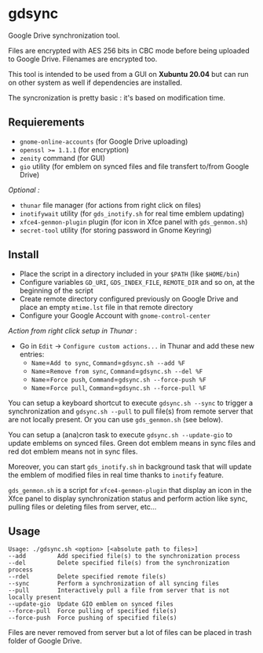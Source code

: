 # gdsync
Google Drive synchronization tool.

Files are encrypted with AES 256 bits in CBC mode before being uploaded to Google Drive. Filenames are encrypted too.

This tool is intended to be used from a GUI on **Xubuntu 20.04** but can run on other system as well if dependencies are installed.

The syncronization is pretty basic : it's based on modification time.

## Requierements
- `gnome-online-accounts` (for Google Drive uploading)
- `openssl >= 1.1.1` (for encryption)
- `zenity` command (for GUI)
- `gio` utility (for emblem on synced files and file transfert to/from Google Drive)

*Optional :*

- `thunar` file manager (for actions from right click on files)
- `inotifywait` utility (for `gds_inotify.sh` for real time emblem updating)
- `xfce4-genmon-plugin` plugin (for icon in Xfce panel with `gds_genmon.sh`)
- `secret-tool` utility (for storing password in Gnome Keyring)

## Install

- Place the script in a directory included in your `$PATH` (like `$HOME/bin`)
- Configure variables `GD_URI`, `GDS_INDEX_FILE`, `REMOTE_DIR` and so on, at the beginning of the script
- Create remote directory configured previously on Google Drive and place an empty `mtime.lst` file in that remote directory
- Configure your Google Account with `gnome-control-center`


*Action from right click setup in Thunar* :

- Go in `Edit` -> `Configure custom actions...` in Thunar and add these new entries:
  - `Name`=`Add to sync`, `Command`=`gdsync.sh --add %F`
  - `Name`=`Remove from sync`, `Command`=`gdsync.sh --del %F`
  - `Name`=`Force push`, `Command`=`gdsync.sh --force-push %F`
  - `Name`=`Force pull`, `Command`=`gdsync.sh --force-pull %F`

You can setup a keyboard shortcut to execute `gdsync.sh --sync` to trigger a synchronization and `gdsync.sh --pull` to pull file(s) from remote server that are not locally present. Or you can use `gds_genmon.sh` (see below).

You can setup a (ana)cron task to execute `gdsync.sh --update-gio` to update emblems on synced files. Green dot emblem means in sync files and red dot emblem means not in sync files.

Moreover, you can start `gds_inotify.sh` in background task that will update the emblem of modified files in real time thanks to `inotify` feature.

`gds_genmon.sh` is a script for `xfce4-genmon-plugin` that display an icon in the Xfce panel to display synchronization status and perform action like sync, pulling files or deleting files from server, etc...

## Usage

```
Usage: ./gdsync.sh <option> [<absolute path to files>]
--add         Add specified file(s) to the synchronization process
--del         Delete specified file(s) from the synchronization process
--rdel        Delete specified remote file(s)
--sync        Perform a synchronization of all syncing files
--pull        Interactively pull a file from server that is not locally present
--update-gio  Update GIO emblem on synced files
--force-pull  Force pulling of specified file(s)
--force-push  Force pushing of specified file(s)
```

Files are never removed from server but a lot of files can be placed in trash folder of Google Drive.

